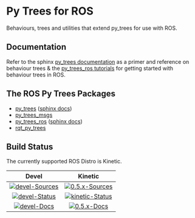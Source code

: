 # Py Trees for ROS

Behaviours, trees and utilities that extend py_trees for use
with ROS.

## Documentation

Refer to the sphinx [py_trees documentation](http://py-trees.readthedocs.io/en/devel/) as a primer and reference on behaviour trees & the [py_trees_ros tutorials](https://stonier.github.io/py_trees_ros/) for getting started with behaviour trees in ROS.

## The ROS Py Trees Packages

* [py_trees](https://github.com/stonier/py_trees) ([sphinx docs](http://py-trees.readthedocs.io/en/devel/))
* [py_trees_msgs](https://github.com/stonier/py_trees_msgs)
* [py_trees_ros](https://github.com/stonier/py_trees_ros) ([sphinx docs](https://stonier.github.io/py_trees_ros/))
* [rqt_py_trees](https://github.com/stonier/rqt_py_trees)

## Build Status

The currently supported ROS Distro is Kinetic.

| Devel | Kinetic |
|:---:|:---:|
| [![devel-Sources][devel-sources-image]][devel-sources] | [![0.5.x-Sources][0.5.x-sources-image]][0.5.x-sources] |
| [![devel-Status][devel-build-status-image]][devel-build-status] | [![kinetic-Status][kinetic-build-status-image]][kinetic-build-status] | |
| [![devel-Docs][devel-docs-image]][devel-docs] | [![0.5.x-Docs][0.5.x-docs-image]][0.5.x-docs] |

[devel-sources-image]: http://img.shields.io/badge/sources-devel-blue.svg?style=plastic
[devel-sources]: https://github.com/stonier/py_trees_ros/tree/devel
[0.5.x-sources-image]: http://img.shields.io/badge/sources-0.5--kinetic-blue.svg?style=plastic
[0.5.x-sources]: https://github.com/stonier/py_trees_ros/tree/release/0.5-kinetic

[devel-build-status-image]: http://build.ros.org/job/Kdev__py_trees_ros__ubuntu_xenial_amd64/badge/icon?style=plastic
[devel-build-status]: http://build.ros.org/job/Kdev__py_trees_ros__ubuntu_xenial_amd64                     
[kinetic-build-status-image]: http://build.ros.org/job/Kbin_uX64__py_trees_ros__ubuntu_xenial_amd64__binary/badge/icon?style=plastic
[kinetic-build-status]: http://build.ros.org/job/Kbin_uX64__py_trees_ros__ubuntu_xenial_amd64__binary

[devel-docs-image]: https://img.shields.io/badge/docs-devel-brightgreen.svg?style=plastic
[devel-docs]: https://stonier.github.io/py_trees_ros/
[0.5.x-docs-image]: http://img.shields.io/badge/docs-0.5--kinetic-brightgreen.svg?style=plastic
[0.5.x-docs]: http://docs.ros.org/kinetic/api/py_trees_ros/html/
